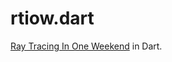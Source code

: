 # rtiow.dart

[Ray Tracing In One Weekend](https://raytracing.github.io/books/RayTracingInOneWeekend.html) in Dart.

